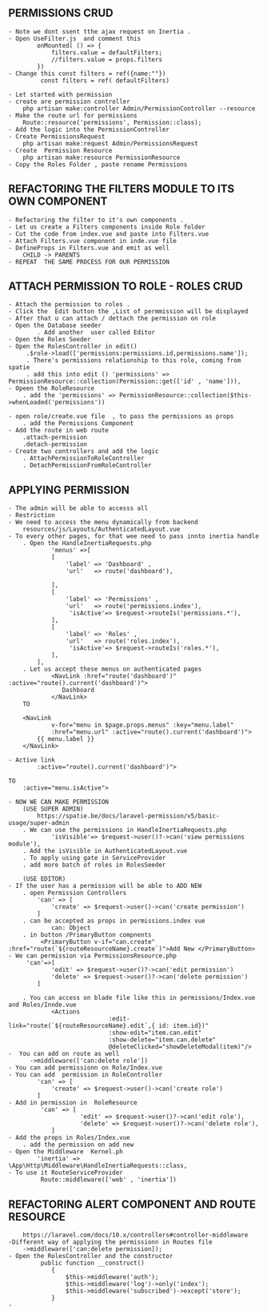 ## PERMISSIONS CRUD
    - Note we dont ssent tthe ajax request on Inertia .
    - Open UseFilter.js  and comment this
            onMounted( () => {
                filters.value = defaultFilters;
                //filters.value = props.filters
            })
    - Change this const filters = ref({name:""})
             const filters = ref( defaultFilters)

    - Let started with permission
    - create are permission controller 
        php artisan make:controller Admin/PermissionController --resource
    - Make the route url for permissions
        Route::resource('permissions', Permission::class);
    - Add the logic into the PermissionController
    - Create PermissionsRequest
        php artisan make:request Admin/PermissionsRequest
    - Create  Permission Resource
        php artisan make:resource PermissionResource
    - Copy the Roles Folder , paste rename Permissions


## REFACTORING THE FILTERS MODULE TO ITS OWN COMPONENT
    - Refactoring the filter to it's own components .
    - Let us create a Filters components inside Role folder
    - Cut the code from index.vue and paste into Filters.vue
    - Attach Filters.vue component in inde.vue file
    - DefineProps in Filters.vue and emit as well
        CHILD -> PARENTS
    - REPEAT  THE SAME PROCESS FOR OUR PERMISSION

## ATTACH PERMISSION TO ROLE  - ROLES CRUD
    - Attach the permission to roles .
    - Click the  Edit button the ,List of permmission will be displayed 
    - After that u can attach / dettach the permission on role
    - Open the Database seeder
            . Add another  user called Editor
    - Open the Roles Seeder
    - Open the RolesController in edit()
         .$role->load(['permissions:permissions.id,permissions.name']);
         . There's permissions relationship to this role, coming from spatie
         . add this into edit () 'permissions' => PermissionResource::collection(Permission::get(['id' , 'name'])),
    - Opeen the RoleResource
        . add the 'permissions' => PermissionResource::collection($this->whenLoaded('permissions'))

    - open role/create.vue file  , to pass the permissions as props
        . add the Permissions Component
    - Add the route in web route
        .attach-permission
        .detach-permission
    - Create two controllers and add the logic
        . AttachPermissionToRoleController
        . DetachPermissionFromRoleController
        
## APPLYING PERMISSION
    - The admin will be able to accesss all
    - Restriction
    - We need to access the menu dynamically from backend
        resources/js/Layouts/AuthenticatedLayout.vue
    - To every other pages, for that wee need to pass innto inertia handle
        . Open the HandleInertiaRequests.php
                'menus' =>[
                [
                    'label' => 'Dashboard' ,
                    'url'   => route('dashboard'),
                    
                ],
                [
                    'label' => 'Permissions' ,
                    'url'   => route('permissions.index'),
                     'isActive'=> $request->routeIs('permissions.*'),
                ],
                [
                    'label' => 'Roles' ,
                    'url'   => route('roles.index'),
                     'isActive'=> $request->routeIs('roles.*'),
                ],
            ],
        . Let us accept these menus on authenticated pages
                <NavLink :href="route('dashboard')" :active="route().current('dashboard')">
                   Dashboard
                </NavLink>
        TO

        <NavLink
                v-for="menu in $page.props.menus" :key="menu.label"
                :href="menu.url" :active="route().current('dashboard')">
            {{ menu.label }}
        </NavLink>

    - Active link
            :active="route().current('dashboard')">

    TO
        :active="menu.isActive">

    - NOW WE CAN MAKE PERMISSION
        (USE SUPER ADMIN)
            https://spatie.be/docs/laravel-permission/v5/basic-usage/super-admin
        . We can use the permissions in HandleInertiaRequests.php
                'isVisible'=> $request->user()?->can('view permissions module'),
        . Add the isVisible in AuthenticatedLayout.vue
        . To apply using gate in ServiceProvider
        . add more batch of roles in RolesSeeder

        (USE EDITOR)
    - If the user has a permission will be able to ADD NEW 
        . open Permission Controllers
            'can' => [
                'create' => $request->user()->can('create permission')
            ]
        . can be accepted as props in permissions.index vue
                can: Object
        . in button /PrimaryButton compnents
             <PrimaryButton v-if="can.create" :href="route(`${routeResourceName}.create`)">Add New </PrimaryButton>
    - We can permission via PermissionsResource.php
         'can'=>[
                'edit' => $request->user()?->can('edit permission')
                'delete' => $request->user()?->can('delete permission')
            ]

        . You can access on blade file like this in permissions/Index.vue  and Roles/Innde.vue
                <Actions
                                :edit-link="route(`${routeResourceName}.edit`,{ id: item.id})"
                                :show-edit="item.can.edit"
                                :show-delete="item.can.delete"
                                @deleteClicked="showDeleteModal(item)"/>
    -  You can add on route as well
          ->middleware(['can:delete role'])
    - You can add permissionn on Role/Index.vue
    - You can add  permission in RoleController
            'can' => [
                'create' => $request->user()->can('create role')
            ]
    - Add in permission in  RoleResource
             'can' => [
                        'edit' => $request->user()?->can('edit role'),
                        'delete' => $request->user()?->can('delete role'),
                ]
    - Add the props in Roles/Index.vue
        . add the permission on add new
    - Open the Middleware  Kernel.ph
            'inertia' => \App\Http\Middleware\HandleInertiaRequests::class,
    - To use it RouteServiceProvider
             Route::middleware(['web' , 'inertia'])

## REFACTORING ALERT COMPONENT AND ROUTE RESOURCE
        https://laravel.com/docs/10.x/controllers#controller-middleware
    -Different way of applying the permissionn in Routes file
        ->middleware(['can:delete permission]);
    - Open the RolesController and the constructor
             public function __construct()
                {
                    $this->middleware('auth');
                    $this->middleware('log')->only('index');
                    $this->middleware('subscribed')->except('store');
                }
    - 
                
        
